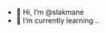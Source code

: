 - 👋 Hi, I’m @slakmane
- 🌱 I’m currently learning ..

<!---
slakmane/slakmane is a ✨ special ✨ repository because its `README.md` (this file) appears on your GitHub profile.
You can click the Preview link to take a look at your changes.
